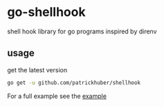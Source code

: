 # go-shellhook

shell hook library for go programs inspired by direnv

## usage

get the latest version

```bash
go get -u github.com/patrickhuber/shellhook
```

For a full example see the [example](cmd/example/README.md)